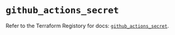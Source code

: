 # `github_actions_secret`

Refer to the Terraform Registory for docs: [`github_actions_secret`](https://registry.terraform.io/providers/integrations/github/5.23.0/docs/resources/actions_secret).
